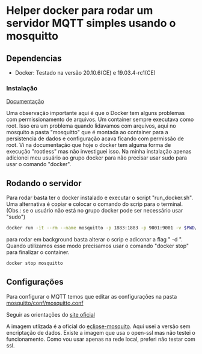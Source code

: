 # Helper docker para rodar um servidor MQTT simples usando o mosquitto

## Dependencias

* Docker: Testado na versão  20.10.6(CE) e 19.03.4-rc1(CE)

### Instalação

[Documentação](https://docs.docker.com/engine/install/)

Uma observação importante aqui é que o Docker tem alguns problemas com permissionamento de arquivos. Um container sempre executava como root. Isso era um problema quando lidavamos com arquivos, aqui no mosquito a pasta "mosquitto" que é montada ao container para a persistencia de dados e configuração acava ficando com permissão de root. Vi na documentação que hoje o docker tem alguma forma de execução "rootless" mas não investiguei isso. Na minha instalação apenas adicionei meu usuário ao grupo docker para não precisar usar sudo para usar o comando "docker". 

## Rodando o servidor

Para rodar basta ter o docker instalado e executar o script "run_docker.sh". Uma alternativa é copiar e colocar o comando do scrip para o terminal. (Obs.: se o usuário não está no grupo docker pode ser necessário usar "sudo")

```sh
docker run -it --rm --name mosquitto -p 1883:1883 -p 9001:9001 -v $PWD/mosquitto:/mosquitto/ -v $PWD/mosquitto/log:/mosquitto/log  -v $PWD/mosquitto/data:/mosquitto/data -v $PWD/mosquitto/config:/mosquitto/config   eclipse-mosquitto 
```

para rodar em background basta alterar o scrip e adiconar a flag " -d ". Quando utilizamos esse modo precisamos usar o comando  "docker stop" para finalizar o container. 

```sh
docker stop mosquitto
```

## Configurações

Para configurar o MQTT temos que editar as configurações na pasta [mosquitto/conf/mosquitto.conf](mosquitto/config/mosquitto.conf)

Seguir as orientações do [site oficial](https://mosquitto.org/man/mosquitto-conf-5.html)

A imagem utlizada é a oficial do [eclipse-mosquito](https://hub.docker.com/_/eclipse-mosquitto). Aqui usei a versão sem encriptação de dados. Existe a imagem que usa o open-ssl mas não testei o funcionamento. Como vou usar apenas na rede local, preferi não testar com ssl.

